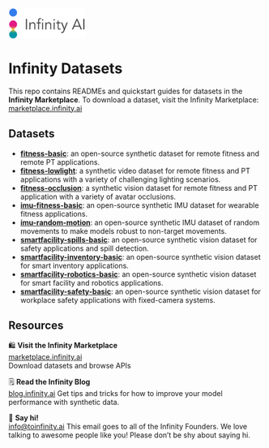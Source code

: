 <p align="left">
  <img src="./fitness-basic/assets/logo.png" width="30%">
</p>

# Infinity Datasets

This repo contains READMEs and quickstart guides for datasets in the **Infinity Marketplace**. To download a dataset, visit the Infinity Marketplace: [marketplace.infinity.ai](https://marketplace.infinity.ai)

## Datasets 
- **[fitness-basic](fitness-basic)**: an open-source synthetic dataset for remote fitness and remote PT applications.
- **[fitness-lowlight](fitness-lowlight)**: a synthetic video dataset for remote fitness and PT applications with a variety of challenging lighting scenarios.
- **[fitness-occlusion](fitness-occlusion)**: a synthetic vision dataset for remote fitness and PT application with a variety of avatar occlusions.
- **[imu-fitness-basic](imu-fitness-basic)**: an open-source synthetic IMU dataset for wearable fitness applications.
- **[imu-random-motion](imu-random-motion)**: an open-source synthetic IMU dataset of random movements to make models robust to non-target movements.
- **[smartfacility-spills-basic](smartfacility-spills-basic)**: an open-source synthetic vision dataset for safety applications and spill detection.
- **[smartfacility-inventory-basic](smartfacility-inventory-basic)**: an open-source synthetic vision dataset for smart inventory applications.
- **[smartfacility-robotics-basic](smartfacility-robotics-basic)**: an open-source synthetic vision dataset for smart facility and robotics applications.
- **[smartfacility-safety-basic](smartfacility-safety-basic)**: an open-source synthetic vision dataset for workplace safety applications with fixed-camera systems.


## Resources

🛍 **Visit the Infinity Marketplace**  
[marketplace.infinity.ai](https://marketplace.infinity.ai)   
Download datasets and browse APIs

🗒 **Read the Infinity Blog**  
[blog.infinity.ai](https://blog.infinity.ai/)
Get tips and tricks for how to improve your model performance with synthetic data. 

👋 **Say hi!**   
[info@toinfinity.ai](mailto:info@toinfinity.ai)
This email goes to all of the Infinity Founders. We love talking to awesome people like you! Please don’t be shy about saying hi. 
